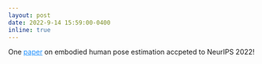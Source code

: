 ```yaml
---
layout: post
date: 2022-9-14 15:59:00-0400
inline: true
---
```


One <a href="https://arxiv.org/abs/2206.09106" style="color: DodgerBlue">paper</a> on embodied human pose estimation accpeted to NeurIPS 2022!


